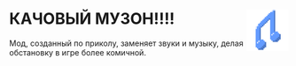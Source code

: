 # <img align="right" src="https://github.com/cheburashka777/MusicaforMindustry/blob/main/icon.png?raw=true" width="15%">КАЧОВЫЙ МУЗОН!!!!
Мод, созданный по приколу, заменяет звуки и музыку, делая обстановку в игре более комичной.
